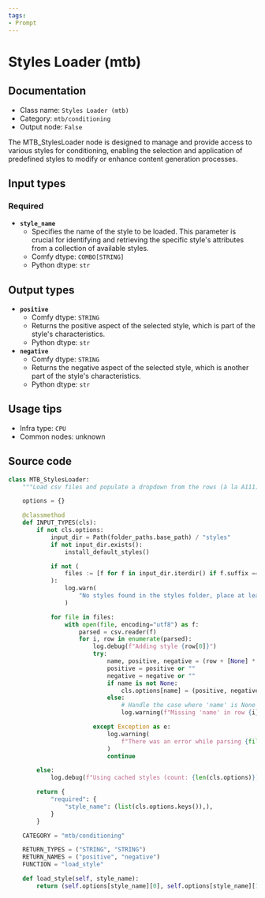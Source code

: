 ```yaml
---
tags:
- Prompt
---
```


# Styles Loader (mtb)
## Documentation
- Class name: `Styles Loader (mtb)`
- Category: `mtb/conditioning`
- Output node: `False`

The MTB_StylesLoader node is designed to manage and provide access to various styles for conditioning, enabling the selection and application of predefined styles to modify or enhance content generation processes.
## Input types
### Required
- **`style_name`**
    - Specifies the name of the style to be loaded. This parameter is crucial for identifying and retrieving the specific style's attributes from a collection of available styles.
    - Comfy dtype: `COMBO[STRING]`
    - Python dtype: `str`
## Output types
- **`positive`**
    - Comfy dtype: `STRING`
    - Returns the positive aspect of the selected style, which is part of the style's characteristics.
    - Python dtype: `str`
- **`negative`**
    - Comfy dtype: `STRING`
    - Returns the negative aspect of the selected style, which is another part of the style's characteristics.
    - Python dtype: `str`
## Usage tips
- Infra type: `CPU`
- Common nodes: unknown


## Source code
```python
class MTB_StylesLoader:
    """Load csv files and populate a dropdown from the rows (à la A111)"""

    options = {}

    @classmethod
    def INPUT_TYPES(cls):
        if not cls.options:
            input_dir = Path(folder_paths.base_path) / "styles"
            if not input_dir.exists():
                install_default_styles()

            if not (
                files := [f for f in input_dir.iterdir() if f.suffix == ".csv"]
            ):
                log.warn(
                    "No styles found in the styles folder, place at least one csv file in the styles folder at the root of ComfyUI (for instance ComfyUI/styles/mystyle.csv)"
                )

            for file in files:
                with open(file, encoding="utf8") as f:
                    parsed = csv.reader(f)
                    for i, row in enumerate(parsed):
                        log.debug(f"Adding style {row[0]}")
                        try:
                            name, positive, negative = (row + [None] * 3)[:3]
                            positive = positive or ""
                            negative = negative or ""
                            if name is not None:
                                cls.options[name] = (positive, negative)
                            else:
                                # Handle the case where 'name' is None
                                log.warning(f"Missing 'name' in row {i}.")

                        except Exception as e:
                            log.warning(
                                f"There was an error while parsing {file}, make sure it respects A1111 format, i.e 3 columns name, positive, negative:\n{e}"
                            )
                            continue

        else:
            log.debug(f"Using cached styles (count: {len(cls.options)})")

        return {
            "required": {
                "style_name": (list(cls.options.keys()),),
            }
        }

    CATEGORY = "mtb/conditioning"

    RETURN_TYPES = ("STRING", "STRING")
    RETURN_NAMES = ("positive", "negative")
    FUNCTION = "load_style"

    def load_style(self, style_name):
        return (self.options[style_name][0], self.options[style_name][1])

```
